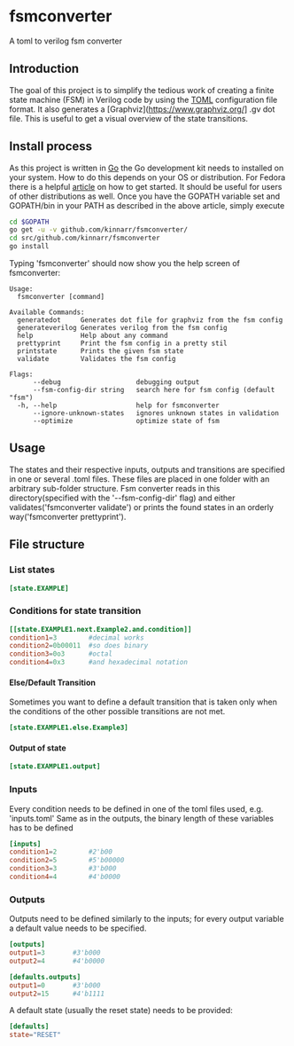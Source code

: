 # fsmconverter
A toml to  verilog fsm converter

## Introduction
The goal of this project is to simplify the tedious work of creating a finite state machine (FSM) in Verilog code by using the [TOML](https://github.com/toml-lang/toml "Tom's Obvious, Minimal Language") configuration file format. 
It also generates a [Graphviz](https://www.graphviz.org/] .gv dot file. This is useful to get a visual overview of the state transitions.

## Install process
As this project is written in [Go](https://golang.org/ "The Go Programming Language") the Go development kit needs to installed on your system. How to do this depends on your OS or distribution.
For Fedora there is a helpful [article](https://developer.fedoraproject.org/tech/languages/go/go-installation.html) on how to get started. It should be useful for users of other distributions as well.
Once you have the GOPATH variable set and GOPATH/bin in your PATH as described in the above article, simply execute
```sh
cd $GOPATH
go get -u -v github.com/kinnarr/fsmconverter/
cd src/github.com/kinnarr/fsmconverter
go install
```
Typing 'fsmconverter' should now show you the help screen of fsmconverter:
```
Usage:
  fsmconverter [command]

Available Commands:
  generatedot     Generates dot file for graphviz from the fsm config
  generateverilog Generates verilog from the fsm config
  help            Help about any command
  prettyprint     Print the fsm config in a pretty stil
  printstate      Prints the given fsm state
  validate        Validates the fsm config

Flags:
      --debug                   debugging output
      --fsm-config-dir string   search here for fsm config (default "fsm")
  -h, --help                    help for fsmconverter
      --ignore-unknown-states   ignores unknown states in validation
      --optimize                optimize state of fsm
```

## Usage
The states and their respective inputs, outputs and transitions are specified in one or several .toml files. These files are placed in one folder with an arbitrary sub-folder structure.
Fsm converter reads in this directory(specified with the '--fsm-config-dir' flag) and either validates('fsmconverter validate') or prints the found states in an orderly way('fsmconverter prettyprint').

## File structure
### List states
```toml
[state.EXAMPLE]
```

### Conditions for state transition
```toml
[[state.EXAMPLE1.next.Example2.and.condition]]
condition1=3        #decimal works
condition2=0b00011  #so does binary
condition3=0o3      #octal
condition4=0x3      #and hexadecimal notation
```

#### Else/Default Transition
Sometimes you want to define a default transition that is taken only when the conditions of the other possible transitions are not met.
```toml
[state.EXAMPLE1.else.Example3]
```

#### Output of state
```toml
[state.EXAMPLE1.output]
```

### Inputs
Every condition needs to be defined in one of the toml files used, e.g. 'inputs.toml'
Same as in the outputs, the binary length of these variables has to be defined
```toml
[inputs]
condition1=2		#2'b00
condition2=5		#5'b00000
condition3=3		#3'b000
condition4=4		#4'b0000
```

### Outputs
Outputs need to be defined similarly to the inputs; for every output variable a default value needs to be specified.
```toml
[outputs]
output1=3		#3'b000
output2=4		#4'b0000

[defaults.outputs]
output1=0		#3'b000
output2=15		#4'b1111
```
A default state (usually the reset state) needs to be provided:
```toml
[defaults]
state="RESET"
```

